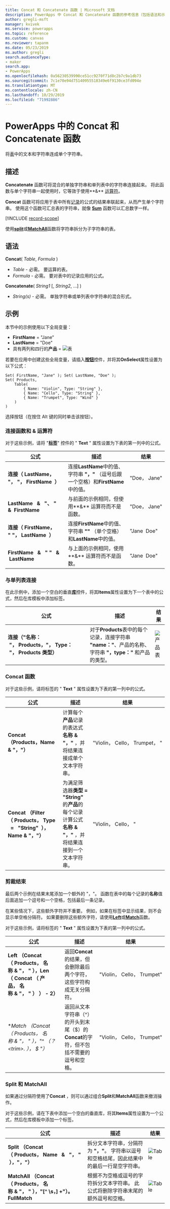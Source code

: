 ```yaml
---
title: Concat 和 Concatenate 函数 | Microsoft 文档
description: PowerApps 中 Concat 和 Concatenate 函数的参考信息（包括语法和示例）
author: gregli-msft
manager: kvivek
ms.service: powerapps
ms.topic: reference
ms.custom: canvas
ms.reviewer: tapanm
ms.date: 05/23/2019
ms.author: gregli
search.audienceType:
- maker
search.app:
- PowerApps
ms.openlocfilehash: 0a56230539990ce51cc9270f71d8c2b7c9a1db73
ms.sourcegitcommit: 7c1e70e94d75140955518349e6f9130ce3fd094e
ms.translationtype: MT
ms.contentlocale: zh-CN
ms.lasthandoff: 10/29/2019
ms.locfileid: "71992886"
---
```

# <a name="concat-and-concatenate-functions-in-powerapps"></a>PowerApps 中的 Concat 和 Concatenate 函数

将[表](../working-with-tables.md)中的文本和字符串连成单个字符串。

## <a name="description"></a>描述

**Concatenate** 函数可将混合的单独字符串和单列表中的字符串连接起来。 将此函数与单个字符串一起使用时，它等效于使用**&** [运算符](operators.md)。

**Concat** 函数可将应用于表中所有[记录](../working-with-tables.md#records)的公式的结果串联起来，从而产生单个字符串。 使用这个函数可汇总表的字符串，就像 **[Sum](function-aggregates.md)** 函数可以汇总数字一样。

[!INCLUDE [record-scope](../../../includes/record-scope.md)]

使用[**split**](function-split.md)或[**MatchAll**](function-ismatch.md)函数将字符串拆分为子字符串的表。

## <a name="syntax"></a>语法

**Concat**( *Table*, *Formula* )

- *Table* - 必需。  要运算的表。
- *Formula* - 必需。  要对表中的记录应用的公式。

**Concatenate**( *String1* [, *String2*, ...] )

- *String(s)* - 必需。  单独字符串或单列表中字符串的混合形式。

## <a name="examples"></a>示例

本节中的示例使用以下全局变量：

- **FirstName** = "Jane"
- **LastName** = "Doe"
- 具有两列和四行的**产品** = ![表](media/function-concatenate/products.png)

若要在应用中创建这些全局变量，请插入[**按钮**](../controls/control-button.md)控件，并将其**OnSelect**属性设置为以下公式：

```powerapps-dot
Set( FirstName, "Jane" ); Set( LastName, "Doe" );
Set( Products,
    Table(
        { Name: "Violin", Type: "String" },
        { Name: "Cello", Type: "String" },
        { Name: "Trumpet", Type: "Wind" }
    )
)
```

选择按钮（在按住 Alt 键的同时单击该按钮）。

### <a name="concatenate-function-and-the--operator"></a>连接函数和 & 运算符

对于这些示例，请将 "[**标签**](../controls/control-text-box.md)" 控件的 " **Text** " 属性设置为下表的第一列中的公式。

| 公式 | 描述 | 结果 |
|---------|-------------|--------|
| **连接（&nbsp;LastName，&nbsp; "，&nbsp;"，&nbsp;FirstName &nbsp;）** | 连接**LastName**中的值、字符串 **"，"** （逗号后跟一个空格）和**FirstName**中的值。 | "Doe，&nbsp;Jane" |
| **LastName &nbsp; & &nbsp; "、&nbsp;" &nbsp; & &nbsp;FirstName** | 与前面的示例相同，但使用**&** 运算符而不是函数。 | "Doe，&nbsp;Jane" |
| **连接（&nbsp;FirstName，&nbsp; "&nbsp;"，&nbsp;LastName &nbsp;）** | 连接**FirstName**中的值、字符串 **""** （单个空格）和**LastName**中的值。 | "Jane &nbsp;Doe" |
| **FirstName &nbsp; & &nbsp; "&nbsp;" &nbsp; & &nbsp;LastName** | 与上面的示例相同，使用**&** 运算符而不是函数。 | "Jane &nbsp;Doe" |

### <a name="concatenate-with-a-single-column-table"></a>与单列表连接

在此示例中，添加一个空白的垂直[**库**](../controls/control-gallery.md)控件，将其**Items**属性设置为下一个表中的公式，然后在库模板中添加标签。

| 公式 | 描述 | 结果 |
|---------|-------------|--------|
| **连接（"名称： &nbsp;"，&nbsp;Products，"，&nbsp;Type： &nbsp;"，&nbsp;Products 类型）** | 对于**Products**表中的每个记录，连接字符串 **"name："**、产品的名称、字符串 **"，type："** 和产品的类型。  | ![产品表](media/function-concatenate/single-column.png) |

### <a name="concat-function"></a>Concat 函数

对于这些示例，请将标签的 " **Text** " 属性设置为下表的第一列中的公式。

| 公式 | 描述 | 结果 |
|---------|-------------|--------|
| **Concat （Products，Name & "，"）** | 计算每个**产品**记录的表达式**名称 & "，"** ，并将结果连接成单个文本字符串。  | "Violin，&nbsp;Cello，&nbsp;Trumpet，&nbsp;" |
| **Concat （Filter （&nbsp;Products，&nbsp;Type &nbsp; = &nbsp; "String" &nbsp;），Name & "，"）** | 为满足筛选器**类型 = "String"** 的**产品**的每个记录计算公式**名称 & "，"** ，并将结果连接到一个文本字符串。   | "Violin，&nbsp;Cello，&nbsp;" |

### <a name="trimming-the-end"></a>剪裁结束

最后两个示例在结果末尾添加一个额外的 "，"。 函数在表中的每个记录的**名称**值后面追加一个逗号和一个空格，包括最后一条记录。

在某些情况下，这些额外字符并不重要。 例如，如果在标签中显示结果，则不会显示单空格分隔符。 如果要删除这些额外字符，请使用[**Left**](function-left-mid-right.md)或[**Match**](function-ismatch.md)函数。

对于这些示例，请将标签的 " **Text** " 属性设置为下表的第一列中的公式。

| 公式 | 描述 | 结果 |
|---------|-------------|--------|
| **Left （Concat （&nbsp;Products，&nbsp;名称&nbsp;&&nbsp;"，&nbsp;"&nbsp;），Len （&nbsp;Concat （&nbsp;产品，&nbsp;名称&nbsp;&&nbsp;"，&nbsp;"&nbsp;）&nbsp;）&nbsp;-&nbsp;2）** | 返回**Concat**的结果，但会删除最后两个字符，这些字符构成无关分隔符。 | "Violin，&nbsp;Cello，&nbsp;Trumpet" |
| **Match （Concat （&nbsp;Products，&nbsp;名称&nbsp;&&nbsp;"，&nbsp;"&nbsp;），"^ （？&lt;trim&gt;. *），&nbsp;$ "）** | 返回从文本字符串（^）的开头到末尾（$）的**Concat**的字符，但不包括不需要的逗号和空格。 | "Violin，&nbsp;Cello，&nbsp;Trumpet" |

### <a name="split-and-matchall"></a>Split 和 MatchAll

如果通过分隔符使用了**Concat** ，则可以通过组合**Split**和**MatchAll**函数来撤消操作。

对于这些示例，请在下表中添加一个空白的垂直库，将其**Items**属性设置为一个公式，然后在库模板中添加一个标签。

| 公式 | 描述 | 结果 |
|---------|-------------|--------|
| **Split （Concat （&nbsp;Products，&nbsp;Name &nbsp; & &nbsp; "，&nbsp;" &nbsp;），"，"）** | 拆分文本字符串，分隔符为 **"，"**。 字符串以逗号和空格结尾，因此结果中的最后一行是空字符串。  | ![Table](media/function-concatenate/split.png) |
| **MatchAll （Concat （&nbsp;Products，&nbsp;名称&nbsp;&&nbsp;"，&nbsp;"&nbsp;），"[^ \s，] +"）。FullMatch** | 根据不为空格或逗号的字符拆分文本字符串。 此公式将删除字符串末尾的额外逗号和空格。 | ![Table](media/function-concatenate/matchall.png)